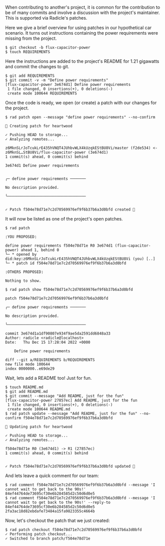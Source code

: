 When contributing to another's project, it is common for the contribution to be
of many commits and involve a discussion with the project's maintainer.  This is supported
via Radicle's patches.

Here we give a brief overview for using patches in our hypothetical car
scenario.  It turns out instructions containing the power requirements were
missing from the project.

```
$ git checkout -b flux-capacitor-power
$ touch REQUIREMENTS
```

Here the instructions are added to the project's README for 1.21 gigawatts and
commit the changes to git.

```
$ git add REQUIREMENTS
$ git commit -v -m "Define power requirements"
[flux-capacitor-power 3e674d1] Define power requirements
 1 file changed, 0 insertions(+), 0 deletions(-)
 create mode 100644 REQUIREMENTS
```

Once the code is ready, we open (or create) a patch with our changes for the project.

```
$ rad patch open --message "define power requirements" --no-confirm

🌱 Creating patch for heartwood

✓ Pushing HEAD to storage...
✓ Analyzing remotes...

z6MknSLrJoTcukLrE435hVNQT4JUhbvWLX4kUzqkEStBU8Vi/master (f2de534) <- z6MknSL…StBU8Vi/flux-capacitor-power (3e674d1)
1 commit(s) ahead, 0 commit(s) behind

3e674d1 Define power requirements


╭─ define power requirements ───────

No description provided.

╰───────────────────────────────────


✓ Patch f504e78d71e7c2d70569976ef9f6b37b6a3d0bfd created 🌱
```

It will now be listed as one of the project's open patches.

```
$ rad patch

❲YOU PROPOSED❳

define power requirements f504e78d71e R0 3e674d1 (flux-capacitor-power) ahead 1, behind 0
└─ * opened by did:key:z6MknSLrJoTcukLrE435hVNQT4JUhbvWLX4kUzqkEStBU8Vi (you) [..]
└─ * patch id f504e78d71e7c2d70569976ef9f6b37b6a3d0bfd

❲OTHERS PROPOSED❳

Nothing to show.

$ rad patch show f504e78d71e7c2d70569976ef9f6b37b6a3d0bfd

patch f504e78d71e7c2d70569976ef9f6b37b6a3d0bfd

╭─ define power requirements ───────

No description provided.

╰───────────────────────────────────

commit 3e674d1a1df90807e934f9ae5da2591dd6848a33
Author: radicle <radicle@localhost>
Date:   Thu Dec 15 17:28:04 2022 +0000

    Define power requirements

diff --git a/REQUIREMENTS b/REQUIREMENTS
new file mode 100644
index 0000000..e69de29

```

Wait, lets add a README too! Just for fun.

```
$ touch README.md
$ git add README.md
$ git commit --message "Add README, just for the fun"
[flux-capacitor-power 27857ec] Add README, just for the fun
 1 file changed, 0 insertions(+), 0 deletions(-)
 create mode 100644 README.md
$ rad patch update --message "Add README, just for the fun" --no-confirm f504e78d71e7c2d70569976ef9f6b37b6a3d0bfd

🌱 Updating patch for heartwood

✓ Pushing HEAD to storage...
✓ Analyzing remotes...

f504e78d71e R0 (3e674d1) -> R1 (27857ec)
1 commit(s) ahead, 0 commit(s) behind


✓ Patch f504e78d71e7c2d70569976ef9f6b37b6a3d0bfd updated 🌱

```

And lets leave a quick comment for our team:

```
$ rad comment f504e78d71e7c2d70569976ef9f6b37b6a3d0bfd --message 'I cannot wait to get back to the 90s!'
84ef44764de73695cf30e6b284585d2c50d6d0e5
$ rad comment f504e78d71e7c2d70569976ef9f6b37b6a3d0bfd --message 'I cannot wait to get back to the 90s!' --reply-to 84ef44764de73695cf30e6b284585d2c50d6d0e5
2fa3ac18d82ebdafe73484a15fa9823355c4664b
```

Now, let's checkout the patch that we just created:

```
$ rad patch checkout f504e78d71e7c2d70569976ef9f6b37b6a3d0bfd
✓ Performing patch checkout...
✓ Switched to branch patch/f504e78d71e
```
